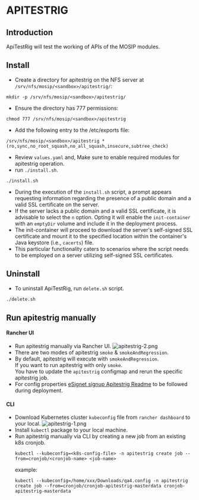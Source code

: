 # APITESTRIG

## Introduction
ApiTestRig will test the working of APIs of the MOSIP modules.
## Install
* Create a directory for apitestrig on the NFS server at `/srv/nfs/mosip/<sandbox>/apitestrig/`:
```
mkdir -p /srv/nfs/mosip/<sandbox>/apitestrig/
```
* Ensure the directory has 777 permissions:
```
chmod 777 /srv/nfs/mosip/<sandbox>/apitestrig
```
* Add the following entry to the /etc/exports file:
```
/srv/nfs/mosip/<sandbox>/apitestrig *(ro,sync,no_root_squash,no_all_squash,insecure,subtree_check)
```
* Review `values.yaml` and, Make sure to enable required modules for apitestrig operation.
* run `./install.sh`.
```
./install.sh
```

* During the execution of the `install.sh` script, a prompt appears requesting information regarding the presence of a public domain and a valid SSL certificate on the server.
* If the server lacks a public domain and a valid SSL certificate, it is advisable to select the `n` option. Opting it will enable the `init-container` with an `emptyDir` volume and include it in the deployment process.
* The init-container will proceed to download the server's self-signed SSL certificate and mount it to the specified location within the container's Java keystore (i.e., `cacerts`) file.
* This particular functionality caters to scenarios where the script needs to be employed on a server utilizing self-signed SSL certificates.

## Uninstall
* To uninstall ApiTestRig, run `delete.sh` script.
```sh
./delete.sh 
```

## Run apitestrig manually

#### Rancher UI
* Run apitestrig manually via Rancher UI.
  ![apitestrig-2.png](../../docs/apitestrig-2.png)
* There are two modes of apitestrig `smoke` & `smokeAndRegression`.
* By default, apitestrig will execute with `smokeAndRegression`. <br>
  If you want to run apitestrig with only `smoke`. <br>
  You have to update the `apitestrig` configmap and rerun the specific apitestrig job.
* For config properties [eSignet signup Apitestrig Readme](https://github.com/mosip/esignet-signup/blob/release-1.2.x/api-test/README.md) to be followed during deployment.

#### CLI
* Download Kubernetes cluster `kubeconfig` file from `rancher dashboard` to your local.
  ![apitestrig-1.png](../../docs/apitestrig-1.png)
* Install `kubectl` package to your local machine.
* Run apitestrig manually via CLI by creating a new job from an existing k8s cronjob.
  ```
  kubectl --kubeconfig=<k8s-config-file> -n apitestrig create job --from=cronjob/<cronjob-name> <job-name>
  ```
  example:
  ```
  kubectl --kubeconfig=/home/xxx/Downloads/qa4.config -n apitestrig create job --from=cronjob/cronjob-apitestrig-masterdata cronjob-apitestrig-masterdata
  ```
